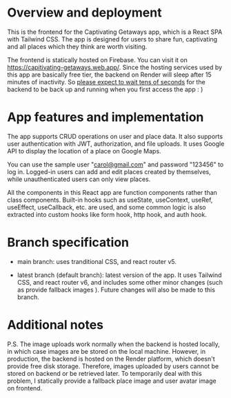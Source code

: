 # Overview and deployment
This is the frontend for the Captivating Getaways app, which is a React SPA with Tailwind CSS. The app is designed for users to share fun, captivating and all places which they think are worth visiting. 

The frontend is statically hosted on Firebase. You can visit it on https://capitivating-getaways.web.app/. Since the hosting services used by this app are basically free tier, the backend on Render will sleep after 15 minutes of inactivity. So <ins> please expect to wait tens of seconds</ins> for the backend to be back up and running when you first access the app : )

# App features and implementation
The app supports CRUD operations on user and place data. It also supports user authentication with JWT, authorization, and file uploads. It uses Google API to display the location of a place on Google Maps.

You can use the sample user "carol@gmail.com" and password "123456" to log in. Logged-in users can add and edit places created by themselves, while unauthenticated users can only view places.

All the components in this React app are function components rather than class components. Built-in hooks such as useState, useContext, useRef, useEffect, useCallback, etc. are used, and some common logic is also extracted into custom hooks like form hook, http hook, and auth hook.

# Branch specification
- main branch:
uses tranditional CSS, and react router v5.

- latest branch (default branch): latest version of the app. It uses Tailwind CSS, and react router v6, and includes some other minor changes (such as provide fallback images ). Future changes will also be made to this branch. 

# Additional notes
P.S. The image uploads work normally when the backend is hosted locally, in which case images are be stored on the local machine. However, in production, the backend is hosted on the Render platform, which doesn't provide free disk storage. Therefore, images uploaded by users cannot be stored on backend or be retrieved later. To temporarily deal with this problem, I statically provide a fallback place image and user avatar image on frontend.
